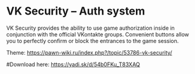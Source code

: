 # VK Security – Auth system

VK Security provides the ability to use game authorization inside in conjunction with the official VKontakte groups.
Convenient buttons allow you to perfectly confirm or block the entrances to the game session.

Theme: https://pawn-wiki.ru/index.php?/topic/53786-vk-security/

#Download here: https://yadi.sk/d/54b0FKu_T83XAQ
